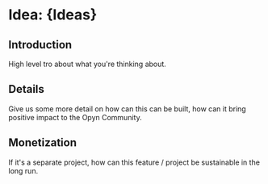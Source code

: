 # Idea: {Ideas}

## Introduction

High level tro about what you're thinking about.

## Details

Give us some more detail on how can this can be built, how can it bring positive impact to the Opyn Community.

## Monetization

If it's a separate project, how can this feature / project be sustainable in the long run.